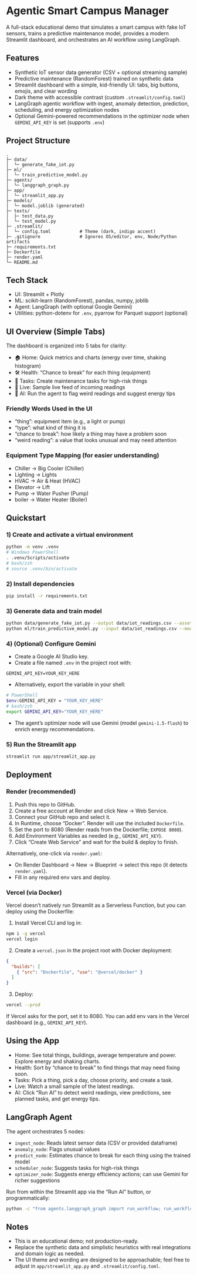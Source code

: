 # Agentic Smart Campus Manager

A full-stack educational demo that simulates a smart campus with fake IoT sensors, trains a predictive maintenance model, provides a modern Streamlit dashboard, and orchestrates an AI workflow using LangGraph.

## Features
- Synthetic IoT sensor data generator (CSV + optional streaming sample)
- Predictive maintenance (RandomForest) trained on synthetic data
- Streamlit dashboard with a simple, kid-friendly UI: tabs, big buttons, emojis, and clear wording
- Dark theme with accessible contrast (custom `.streamlit/config.toml`)
- LangGraph agentic workflow with ingest, anomaly detection, prediction, scheduling, and energy optimization nodes
- Optional Gemini-powered recommendations in the optimizer node when `GEMINI_API_KEY` is set (supports `.env`)

## Project Structure
```
.
├─ data/
│  └─ generate_fake_iot.py
├─ ml/
│  └─ train_predictive_model.py
├─ agents/
│  └─ langgraph_graph.py
├─ app/
│  └─ streamlit_app.py
├─ models/
│  └─ model.joblib (generated)
├─ tests/
│  ├─ test_data.py
│  └─ test_model.py
├─ .streamlit/
│  └─ config.toml           # Theme (dark, indigo accent)
├─ .gitignore               # Ignores OS/editor, env, Node/Python artifacts
├─ requirements.txt
├─ Dockerfile
├─ render.yaml
└─ README.md
```

## Tech Stack
- UI: Streamlit + Plotly
- ML: scikit-learn (RandomForest), pandas, numpy, joblib
- Agent: LangGraph (with optional Google Gemini)
- Utilities: python-dotenv for `.env`, pyarrow for Parquet support (optional)

## UI Overview (Simple Tabs)
The dashboard is organized into 5 tabs for clarity:
- 🏠 Home: Quick metrics and charts (energy over time, shaking histogram)
- 🛠️ Health: “Chance to break” for each thing (equipment)
- 📅 Tasks: Create maintenance tasks for high-risk things
- 🔴 Live: Sample live feed of incoming readings
- 🤖 AI: Run the agent to flag weird readings and suggest energy tips

### Friendly Words Used in the UI
- “thing”: equipment item (e.g., a light or pump)
- “type”: what kind of thing it is
- “chance to break”: how likely a thing may have a problem soon
- “weird reading”: a value that looks unusual and may need attention

### Equipment Type Mapping (for easier understanding)
- Chiller → Big Cooler (Chiller)
- Lighting → Lights
- HVAC → Air & Heat (HVAC)
- Elevator → Lift
- Pump → Water Pusher (Pump)
- boiler → Water Heater (Boiler)

## Quickstart

### 1) Create and activate a virtual environment
```bash
python -m venv .venv
# Windows PowerShell
. .venv/Scripts/activate
# bash/zsh
# source .venv/bin/activate
```

### 2) Install dependencies
```bash
pip install -r requirements.txt
```

### 3) Generate data and train model
```bash
python data/generate_fake_iot.py --output data/iot_readings.csv --assets 25 --hours 72
python ml/train_predictive_model.py --input data/iot_readings.csv --model models/model.joblib
```

### 4) (Optional) Configure Gemini
- Create a Google AI Studio key.
- Create a file named `.env` in the project root with:
```
GEMINI_API_KEY=YOUR_KEY_HERE
```
- Alternatively, export the variable in your shell:
```bash
# PowerShell
$env:GEMINI_API_KEY = "YOUR_KEY_HERE"
# bash/zsh
export GEMINI_API_KEY="YOUR_KEY_HERE"
```
- The agent’s optimizer node will use Gemini (model `gemini-1.5-flash`) to enrich energy recommendations.

### 5) Run the Streamlit app
```bash
streamlit run app/streamlit_app.py
```

## Deployment

### Render (recommended)
1) Push this repo to GitHub.
2) Create a free account at Render and click New → Web Service.
3) Connect your GitHub repo and select it.
4) In Runtime, choose “Docker”. Render will use the included `Dockerfile`.
5) Set the port to 8080 (Render reads from the Dockerfile; `EXPOSE 8080`).
6) Add Environment Variables as needed (e.g., `GEMINI_API_KEY`).
7) Click “Create Web Service” and wait for the build & deploy to finish.

Alternatively, one-click via `render.yaml`:
- On Render Dashboard → New → Blueprint → select this repo (it detects `render.yaml`).
- Fill in any required env vars and deploy.

### Vercel (via Docker)
Vercel doesn’t natively run Streamlit as a Serverless Function, but you can deploy using the Dockerfile:
1) Install Vercel CLI and log in:
```bash
npm i -g vercel
vercel login
```
2) Create a `vercel.json` in the project root with Docker deployment:
```json
{
  "builds": [
    { "src": "Dockerfile", "use": "@vercel/docker" }
  ]
}
```
3) Deploy:
```bash
vercel --prod
```
If Vercel asks for the port, set it to 8080. You can add env vars in the Vercel dashboard (e.g., `GEMINI_API_KEY`).

## Using the App
- Home: See total things, buildings, average temperature and power. Explore energy and shaking charts.
- Health: Sort by “chance to break” to find things that may need fixing soon.
- Tasks: Pick a thing, pick a day, choose priority, and create a task.
- Live: Watch a small sample of the latest readings.
- AI: Click “Run AI” to detect weird readings, view predictions, see planned tasks, and get energy tips.

## LangGraph Agent
The agent orchestrates 5 nodes:
- `ingest_node`: Reads latest sensor data (CSV or provided dataframe)
- `anomaly_node`: Flags unusual values
- `predict_node`: Estimates chance to break for each thing using the trained model
- `scheduler_node`: Suggests tasks for high-risk things
- `optimizer_node`: Suggests energy efficiency actions; can use Gemini for richer suggestions

Run from within the Streamlit app via the “Run AI” button, or programmatically:
```bash
python -c "from agents.langgraph_graph import run_workflow; run_workflow()"
```

## Notes
- This is an educational demo; not production-ready.
- Replace the synthetic data and simplistic heuristics with real integrations and domain logic as needed.
- The UI theme and wording are designed to be approachable; feel free to adjust in `app/streamlit_app.py` and `.streamlit/config.toml`.
